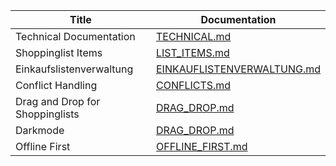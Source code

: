 | Title                           | Documentation                                                                                                                                |
| ------------------------------- | -------------------------------------------------------------------------------------------------------------------------------------------- |
| Technical Documentation         | [TECHNICAL.md](https://github.com/TGM-HIT/syt5-gek1051-mobile-application-shopstorm/blob/main/doc/TECHNICAL.md)                              |
| Shoppinglist Items              | [LIST_ITEMS.md](https://github.com/TGM-HIT/syt5-gek1051-mobile-application-shopstorm/blob/main/doc/LIST_ITEMS.md)                            |
| Einkaufslistenverwaltung        | [EINKAUFLISTENVERWALTUNG.md](https://github.com/TGM-HIT/syt5-gek1051-mobile-application-shopstorm/blob/main/doc/EINKAUFSLISTENVERWALTUNG.md) |
| Conflict Handling               | [CONFLICTS.md](https://github.com/TGM-HIT/syt5-gek1051-mobile-application-shopstorm/blob/main/doc/CONFLICTS.md)                              |
| Drag and Drop for Shoppinglists | [DRAG_DROP.md](https://github.com/TGM-HIT/syt5-gek1051-mobile-application-shopstorm/blob/main/doc/DRAG_DROP.md)                              |
| Darkmode                        | [DRAG_DROP.md](https://github.com/TGM-HIT/syt5-gek1051-mobile-application-shopstorm/blob/main/doc/DARKMODE.md)                               |
| Offline First                   | [OFFLINE_FIRST.md](https://github.com/TGM-HIT/syt5-gek1051-mobile-application-shopstorm/blob/main/doc/OFLLINE_FIRST.md)
